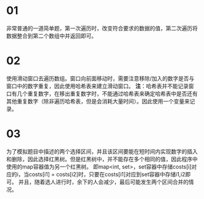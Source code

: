 # 01
非常普通的一道简单题，第一次遍历时，改变符合要求的数据的值，第二次遍历将数据整合到第二个数组中并返回即可。
# 02
使用滑动窗口去遍历数组。窗口向前面移动时，需要注意移除/加入的数字是否与窗口中的数字重复，因此使用哈希表来建立滑动窗口。
**注**：哈希表并不能记录窗口有几个重复数字，在移出重复数字时，不能通过哈希表来确定哈希表中是否还有其他重复数字（除非遍历哈希表，但是会消耗大量时间）。因此使用一个变量来记录。
# 03
为了模拟题目中描述的两个选择区间，并且该区间要能在短时间内实现数字的插入和删除，因此选择红黑树。但是红黑树中，并不能存在多个相同的值，因此程序中使用的map容器值为另一个红黑树。
即map<int, set<int>>，set容器中存储costs[i]对应的i，当costs[i1] = costs[i2]时，只要在costs[i1]对应到set容器中存储i1,i2即可。
并且，随着选人进行时，余下的人会减少，最后可能发生两个区间合并的情况。
